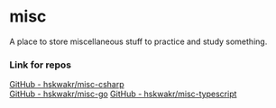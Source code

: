 # misc
A place to store miscellaneous stuff to practice and study something. 

### Link for repos
[GitHub - hskwakr/misc-csharp](https://github.com/hskwakr/misc-csharp "GitHub - hskwakr/misc-csharp")  
[GitHub - hskwakr/misc-go](https://github.com/hskwakr/misc-go "GitHub - hskwakr/misc-go")
[GitHub - hskwakr/misc-typescript](https://github.com/hskwakr/misc-typescript "GitHub - hskwakr/misc-typescript")
